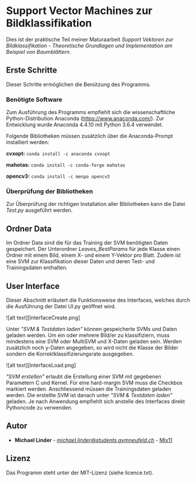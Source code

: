 ﻿
# Support Vector Machines zur Bildklassifikation

Dies ist der praktische Teil meiner Maturaarbeit *Support Vektoren zur Bildklassifikation - Theoretische Grundlagen und Implementation am Beispiel von Baumblättern*. 

## Erste Schritte

Dieser Schritte ermöglichen die Benützung des Programms. 

### Benötigte Software

Zum Ausführung des Programms empfiehlt sich die wissenschaftliche Python-Distribution Anaconda (https://www.anaconda.com/). Zur Entwicklung wurde Anaconda 4.4.10 mit Python 3.6.4 verwendet. 

Folgende Bibliotheken müssen zusätzlich über die Anaconda-Prompt installiert werden:

**cvxopt:**
```conda install -c anaconda cvxopt```

**mahotas:**
```conda install -c conda-forge mahotas```

**opencv3:**
`conda install -c menpo opencv3`



### Überprüfung der Bibliotheken

Zur Überprüfung der richtigen Installation aller Bibliotheken kann die Datei *Test.py* ausgeführt werden.

## Ordner Data
Im Ordner Data sind die für das Training der SVM benötigten Daten gespeichert. Der Unterordner *Leaves_BestParams* für jede Klasse einen Ordner mit einem Bild, einem X- und einem Y-Vektor pro Blatt. Zudem ist eine SVM zur Klassifikation dieser Daten und deren Test- und Trainingsdaten enthalten. 


## User Interface
Dieser Abschnitt erläutert die Funktionsweise des Interfaces, welches durch die Ausführung der Datei UI.py geöffnet wird.

![alt text][InterfaceCreate.png]

Unter *"SVM & Testdaten laden"* können gespeicherte SVMs und Daten geladen werden. Um ein oder mehrere Bild/er zu klassifiziern, muss mindestens eine SVM oder MultiSVM und X-Daten geladen sein. Werden zusätzlich noch y-Daten angegeben, so wird nicht die Klasse der Bilder sondern die Korrektklassifizierungsrate ausgegeben. 

![alt text][InterfaceLoad.png]

*"SVM erstellen"* erlaubt die Erstellung einer SVM mit gegebenen Parametern C und Kernel. Für eine hard-margin SVM muss die Checkbox markiert werden. Anschliessend müssen die Trainingsdaten geladen werden. Die erstellte SVM ist danach unter  *"SVM & Testdaten laden"*  geladen.
Je nach Anwendung empfiehlt sich anstelle des Interfaces direkt Pythoncode zu verwenden.


## Autor

* **Michael Linder** - *michael.linder@students.gymneufeld.ch* - [Mlx11](https://github.com/Mlx11)


## Lizenz

Das Programm steht unter der MIT-Lizenz (siehe licence.txt).
